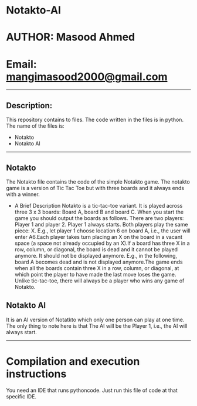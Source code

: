 # Notakto-AI
# AUTHOR: Masood Ahmed
# Email: mangimasood2000@gmail.com

______________________________________________________________________________________________________________________________________________________________________
## Description:

This repository contains to files. The code written in the files is in python. 
The name of the files is: 
* Notakto
* Notakto AI

______________________________________________________________________________________________________________________________________________________________________

## Notakto

The Notakto file contains the code of the simple Notakto game. The notakto game is a version of Tic Tac Toe but with three boards and it always ends with a winner. 

* A Brief Description
Notakto is a tic-tac-toe variant. It is played across three 3 x 3 boards: Board A, board B and board C. When you start the game you should output the boards as follows.
There are two players: Player 1 and player 2. Player 1 always starts. Both players play the same piece: X. E.g., let player 1 choose location 6 on board A, i.e., the user will enter A6.Each player takes turn placing an X on the board in a vacant space (a space not already occupied by an X).If a board has three X in a row, column, or diagonal, the board is dead and it cannot be played anymore. It should not be displayed anymore. E.g., in the following, board A becomes dead and is not displayed anymore.The game ends when all the boards contain three X in a row, column, or diagonal, at which point the player to have made the last move loses the game. Unlike tic-tac-toe, there will always be a player who wins any game of Notakto.

## Notakto AI

It is an AI version of Notatkto which only one person can play at one time. The only thing to note here is that The AI will be the Player 1, i.e., the AI will always start. 

______________________________________________________________________________________________________________________________________________________________________

# Compilation and execution instructions

You need an IDE that runs pythoncode. Just run this file of code at that specific IDE.

